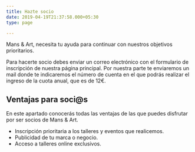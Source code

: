 ```yaml
---
title: Hazte socio
date: 2019-04-19T21:37:58.000+05:30
type: page

---
```

Mans & Art, necesita tu ayuda para continuar con nuestros objetivos prioritarios.

Para hacerte socio debes enviar un correo electrónico con el formulario de inscripción de nuestra página principal. Por nuestra parte te enviaremos un mail donde te indicaremos el número de cuenta en el que podrás realizar el ingreso de la cuota anual, que es de 12€.

## Ventajas para soci@s

En este apartado conocerás todas las ventajas de las que puedes disfrutar por ser socios de Mans & Art.

* Inscripción prioritaria a los talleres y eventos que realicemos.
* Publicidad de tu marca o negocio.
* Acceso a talleres online exclusivos.